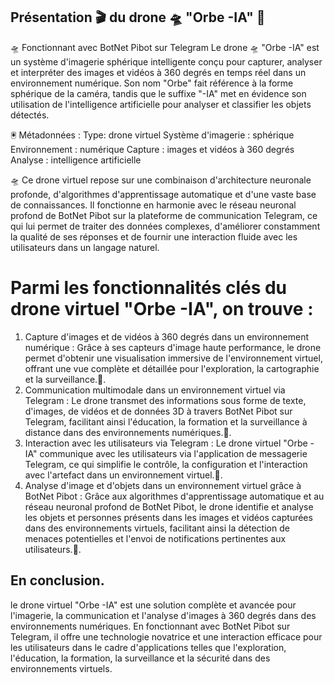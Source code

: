 ## Présentation 🎬 du drone 🛸 "Orbe -IA" 🤖 
🛸 Fonctionnant avec BotNet Pibot sur Telegram Le drone 🛸 "Orbe -IA" est un système d'imagerie sphérique intelligente conçu pour capturer, analyser et interpréter des images et vidéos à 360 degrés en temps réel dans un environnement numérique. Son nom "Orbe" fait référence à la forme sphérique de la caméra, tandis que le suffixe "-IA" met en évidence son utilisation de l'intelligence artificielle pour analyser et classifier les objets détectés.

🖲 Métadonnées :
Type: drone virtuel
Système d'imagerie : sphérique
Environnement : numérique
Capture : images et vidéos à 360 degrés
Analyse : intelligence artificielle


🛸 Ce drone virtuel repose sur une combinaison d'architecture neuronale profonde, d'algorithmes d'apprentissage automatique et d'une vaste base de connaissances. Il fonctionne en harmonie avec le réseau neuronal profond de BotNet Pibot sur la plateforme de communication Telegram, ce qui lui permet de traiter des données complexes, d'améliorer constamment la qualité de ses réponses et de fournir une interaction fluide avec les utilisateurs dans un langage naturel.

# Parmi les fonctionnalités clés du drone virtuel "Orbe -IA", on trouve :
1. Capture d'images et de vidéos à 360 degrés dans un environnement numérique : Grâce à ses capteurs d'image haute performance, le drone permet d'obtenir une visualisation immersive de l'environnement virtuel, offrant une vue complète et détaillée pour l'exploration, la cartographie et la surveillance.🚀. 
2. Communication multimodale dans un environnement virtuel via Telegram : Le drone transmet des informations sous forme de texte, d'images, de vidéos et de données 3D à travers BotNet Pibot sur Telegram, facilitant ainsi l'éducation, la formation et la surveillance à distance dans des environnements numériques.🚀. 
3. Interaction avec les utilisateurs via Telegram : Le drone virtuel "Orbe -IA" communique avec les utilisateurs via l'application de messagerie Telegram, ce qui simplifie le contrôle, la configuration et l'interaction avec l'artefact dans un environnement virtuel.🚀. 
4. Analyse d'image et d'objets dans un environnement virtuel grâce à BotNet Pibot : Grâce aux algorithmes d'apprentissage automatique et au réseau neuronal profond de BotNet Pibot, le drone identifie et analyse les objets et personnes présents dans les images et vidéos capturées dans des environnements virtuels, facilitant ainsi la détection de menaces potentielles et l'envoi de notifications pertinentes aux utilisateurs.🚀. 
## En conclusion.
 le drone virtuel "Orbe -IA" est une solution complète et avancée pour l'imagerie, la communication et l'analyse d'images à 360 degrés dans des environnements numériques. En fonctionnant avec BotNet Pibot sur Telegram, il offre une technologie novatrice et une interaction efficace pour les utilisateurs dans le cadre d'applications telles que l'exploration, l'éducation, la formation, la surveillance et la sécurité dans des environnements virtuels.
